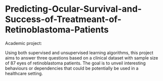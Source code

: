 # Predicting-Ocular-Survival-and-Success-of-Treatmeant-of-Retinoblastoma-Patients
Academic project:

Using both supervised and unsupervised learning algorithms, this project aims to answer three questions based on a clinical dataset with sample size of 87 eyes of retinoblastoma patients. 
The goal is to unveil interesting behaviours or dependencies that could be potentially be used in a healthcare setting. 
